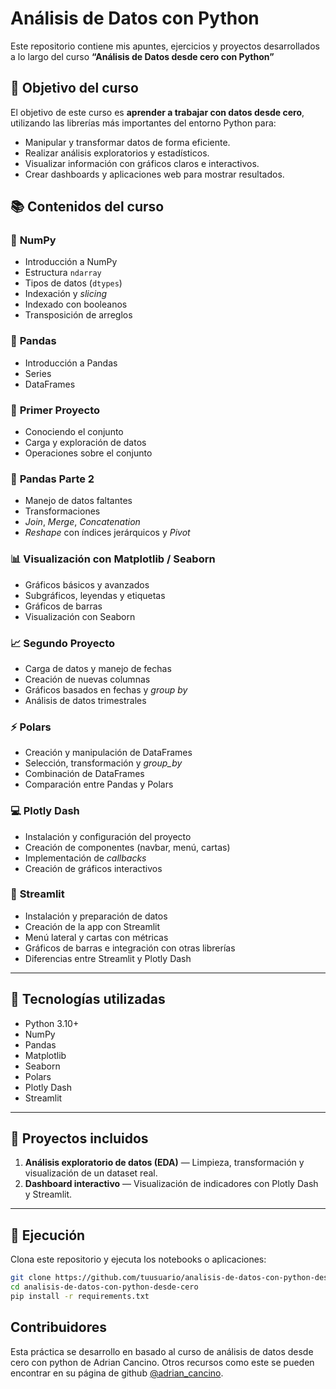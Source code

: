 # Análisis de Datos con Python
Este repositorio contiene mis apuntes, ejercicios y proyectos desarrollados a lo largo del curso **“Análisis de Datos desde cero con Python”**

## 🎯 Objetivo del curso
El objetivo de este curso es **aprender a trabajar con datos desde cero**, utilizando las librerías más importantes del entorno Python para:
- Manipular y transformar datos de forma eficiente.  
- Realizar análisis exploratorios y estadísticos.  
- Visualizar información con gráficos claros e interactivos.  
- Crear dashboards y aplicaciones web para mostrar resultados.  

## 📚 Contenidos del curso
### 🧩 **NumPy**
- Introducción a NumPy  
- Estructura `ndarray`  
- Tipos de datos (`dtypes`)  
- Indexación y *slicing*  
- Indexado con booleanos  
- Transposición de arreglos  

### 🐼 **Pandas**
- Introducción a Pandas  
- Series  
- DataFrames  

### 🧪 **Primer Proyecto**
- Conociendo el conjunto  
- Carga y exploración de datos  
- Operaciones sobre el conjunto  

### 🧰 **Pandas Parte 2**
- Manejo de datos faltantes  
- Transformaciones  
- *Join*, *Merge*, *Concatenation*  
- *Reshape* con índices jerárquicos y *Pivot*  

### 📊 **Visualización con Matplotlib / Seaborn**
- Gráficos básicos y avanzados  
- Subgráficos, leyendas y etiquetas  
- Gráficos de barras  
- Visualización con Seaborn  

### 📈 **Segundo Proyecto**
- Carga de datos y manejo de fechas  
- Creación de nuevas columnas  
- Gráficos basados en fechas y *group by*  
- Análisis de datos trimestrales  

### ⚡ **Polars**
- Creación y manipulación de DataFrames  
- Selección, transformación y *group_by*  
- Combinación de DataFrames  
- Comparación entre Pandas y Polars  

### 💻 **Plotly Dash**
- Instalación y configuración del proyecto  
- Creación de componentes (navbar, menú, cartas)  
- Implementación de *callbacks*  
- Creación de gráficos interactivos  

### 🚀 **Streamlit**
- Instalación y preparación de datos  
- Creación de la app con Streamlit  
- Menú lateral y cartas con métricas  
- Gráficos de barras e integración con otras librerías  
- Diferencias entre Streamlit y Plotly Dash  

---

## 🧠 Tecnologías utilizadas
- Python 3.10+
- NumPy  
- Pandas  
- Matplotlib  
- Seaborn  
- Polars  
- Plotly Dash  
- Streamlit  

---

## 🧩 Proyectos incluidos
1. **Análisis exploratorio de datos (EDA)** — Limpieza, transformación y visualización de un dataset real.  
2. **Dashboard interactivo** — Visualización de indicadores con Plotly Dash y Streamlit.  

---

## 🚀 Ejecución
Clona este repositorio y ejecuta los notebooks o aplicaciones:

```bash
git clone https://github.com/tuusuario/analisis-de-datos-con-python-desde-cero.git
cd analisis-de-datos-con-python-desde-cero
pip install -r requirements.txt
```
## Contribuidores
Esta práctica se desarrollo en basado al curso de análisis de datos desde cero con python de Adrian Cancino.
Otros recursos como este se pueden encontrar en su página de github [@adrian_cancino](https://github.com/Adrian-Cancino).
